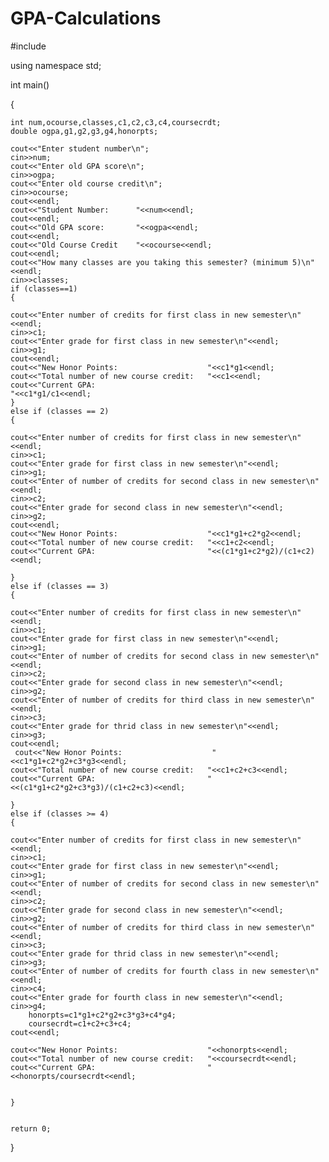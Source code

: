 # GPA-Calculations

#include <iostream>

using namespace std;

int main()

{

    int num,ocourse,classes,c1,c2,c3,c4,coursecrdt;
    double ogpa,g1,g2,g3,g4,honorpts;

    cout<<"Enter student number\n";
    cin>>num;
    cout<<"Enter old GPA score\n";
    cin>>ogpa;
    cout<<"Enter old course credit\n";
    cin>>ocourse;
    cout<<endl;
    cout<<"Student Number:      "<<num<<endl;
    cout<<endl;
    cout<<"Old GPA score:       "<<ogpa<<endl;
    cout<<endl;
    cout<<"Old Course Credit    "<<ocourse<<endl;
    cout<<endl;
    cout<<"How many classes are you taking this semester? (minimum 5)\n"<<endl;
    cin>>classes;
    if (classes==1)
    {
    
    cout<<"Enter number of credits for first class in new semester\n"<<endl;
    cin>>c1;
    cout<<"Enter grade for first class in new semester\n"<<endl;
    cin>>g1;
    cout<<endl;
    cout<<"New Honor Points:                    "<<c1*g1<<endl;
    cout<<"Total number of new course credit:   "<<c1<<endl;
    cout<<"Current GPA:  
    "<<c1*g1/c1<<endl;
    }
    else if (classes == 2)
    {

    cout<<"Enter number of credits for first class in new semester\n"<<endl;
    cin>>c1;
    cout<<"Enter grade for first class in new semester\n"<<endl;
    cin>>g1;
    cout<<"Enter of number of credits for second class in new semester\n"<<endl;
    cin>>c2;
    cout<<"Enter grade for second class in new semester\n"<<endl;
    cin>>g2;
    cout<<endl;
    cout<<"New Honor Points:                    "<<c1*g1+c2*g2<<endl;
    cout<<"Total number of new course credit:   "<<c1+c2<<endl;
    cout<<"Current GPA:                         "<<(c1*g1+c2*g2)/(c1+c2)<<endl;
    
    }
    else if (classes == 3)
    {
    
    cout<<"Enter number of credits for first class in new semester\n"<<endl;
    cin>>c1;
    cout<<"Enter grade for first class in new semester\n"<<endl;
    cin>>g1;
    cout<<"Enter of number of credits for second class in new semester\n"<<endl;
    cin>>c2;
    cout<<"Enter grade for second class in new semester\n"<<endl;
    cin>>g2;
    cout<<"Enter of number of credits for third class in new semester\n"<<endl;
    cin>>c3;
    cout<<"Enter grade for thrid class in new semester\n"<<endl;
    cin>>g3;
    cout<<endl;
     cout<<"New Honor Points:                    "<<c1*g1+c2*g2+c3*g3<<endl;
    cout<<"Total number of new course credit:   "<<c1+c2+c3<<endl;
    cout<<"Current GPA:                         "<<(c1*g1+c2*g2+c3*g3)/(c1+c2+c3)<<endl;
    
    }
    else if (classes >= 4)
    {
    
    cout<<"Enter number of credits for first class in new semester\n"<<endl;
    cin>>c1;
    cout<<"Enter grade for first class in new semester\n"<<endl;
    cin>>g1;
    cout<<"Enter of number of credits for second class in new semester\n"<<endl;
    cin>>c2;
    cout<<"Enter grade for second class in new semester\n"<<endl;
    cin>>g2;
    cout<<"Enter of number of credits for third class in new semester\n"<<endl;
    cin>>c3;
    cout<<"Enter grade for thrid class in new semester\n"<<endl;
    cin>>g3;
    cout<<"Enter of number of credits for fourth class in new semester\n"<<endl;
    cin>>c4;
    cout<<"Enter grade for fourth class in new semester\n"<<endl;
    cin>>g4;
        honorpts=c1*g1+c2*g2+c3*g3+c4*g4;
        coursecrdt=c1+c2+c3+c4;
    cout<<endl;

    cout<<"New Honor Points:                    "<<honorpts<<endl;
    cout<<"Total number of new course credit:   "<<coursecrdt<<endl;
    cout<<"Current GPA:                         "<<honorpts/coursecrdt<<endl;
    
    
    }


    return 0;
    

}


